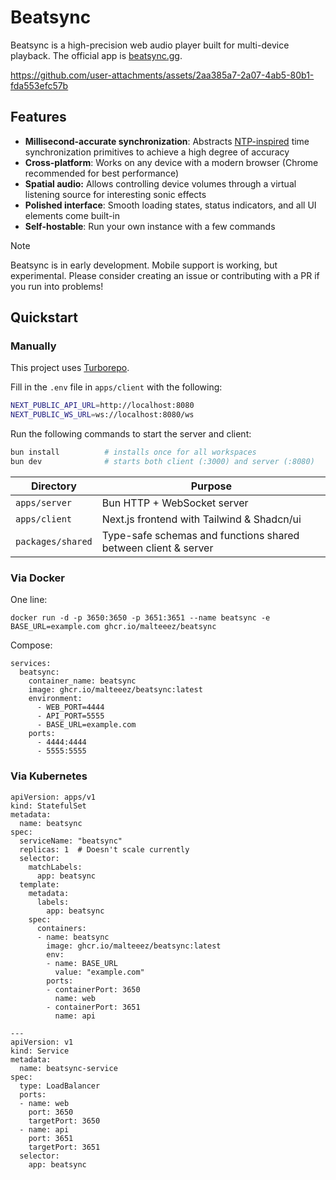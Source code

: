 # Beatsync

Beatsync is a high-precision web audio player built for multi-device playback. The official app is [beatsync.gg](https://www.beatsync.gg/).

https://github.com/user-attachments/assets/2aa385a7-2a07-4ab5-80b1-fda553efc57b

## Features

- **Millisecond-accurate synchronization**: Abstracts [NTP-inspired](https://en.wikipedia.org/wiki/Network_Time_Protocol) time synchronization primitives to achieve a high degree of accuracy
- **Cross-platform**: Works on any device with a modern browser (Chrome recommended for best performance)
- **Spatial audio:** Allows controlling device volumes through a virtual listening source for interesting sonic effects
- **Polished interface**: Smooth loading states, status indicators, and all UI elements come built-in
- **Self-hostable**: Run your own instance with a few commands


> [!NOTE]
> Beatsync is in early development. Mobile support is working, but experimental. Please consider creating an issue or contributing with a PR if you run into problems!

## Quickstart

### Manually
This project uses [Turborepo](https://turbo.build/repo).

Fill in the `.env` file in `apps/client` with the following:

```sh
NEXT_PUBLIC_API_URL=http://localhost:8080
NEXT_PUBLIC_WS_URL=ws://localhost:8080/ws
```

Run the following commands to start the server and client:

```sh
bun install          # installs once for all workspaces
bun dev              # starts both client (:3000) and server (:8080)
```

| Directory         | Purpose                                                        |
| ----------------- | -------------------------------------------------------------- |
| `apps/server`     | Bun HTTP + WebSocket server                                    |
| `apps/client`     | Next.js frontend with Tailwind & Shadcn/ui                     |
| `packages/shared` | Type-safe schemas and functions shared between client & server |


### Via Docker
One line:
```
docker run -d -p 3650:3650 -p 3651:3651 --name beatsync -e BASE_URL=example.com ghcr.io/malteeez/beatsync
```

Compose:
```
services:
  beatsync:
    container_name: beatsync
    image: ghcr.io/malteeez/beatsync:latest
    environment:
      - WEB_PORT=4444
      - API_PORT=5555
      - BASE_URL=example.com
    ports:
      - 4444:4444
      - 5555:5555
```

### Via Kubernetes

```
apiVersion: apps/v1
kind: StatefulSet
metadata:
  name: beatsync
spec:
  serviceName: "beatsync"
  replicas: 1  # Doesn't scale currently
  selector:
    matchLabels:
      app: beatsync
  template:
    metadata:
      labels:
        app: beatsync
    spec:
      containers:
      - name: beatsync
        image: ghcr.io/malteeez/beatsync:latest
        env:
        - name: BASE_URL
          value: "example.com"
        ports:
        - containerPort: 3650
          name: web
        - containerPort: 3651
          name: api

---
apiVersion: v1
kind: Service
metadata:
  name: beatsync-service
spec:
  type: LoadBalancer
  ports:
  - name: web
    port: 3650
    targetPort: 3650
  - name: api
    port: 3651
    targetPort: 3651
  selector:
    app: beatsync
```